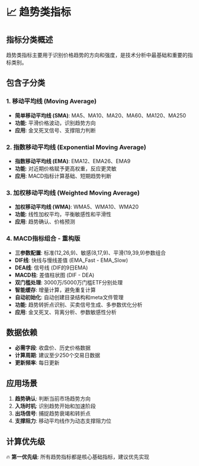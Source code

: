 # 📈 趋势类指标

## 指标分类概述
趋势类指标主要用于识别价格趋势的方向和强度，是技术分析中最基础和重要的指标类别。

## 包含子分类

### 1. 移动平均线 (Moving Average)
- **简单移动平均线 (SMA)**: MA5、MA10、MA20、MA60、MA120、MA250
- **功能**: 平滑价格波动，识别趋势方向
- **应用**: 金叉死叉信号、支撑阻力判断

### 2. 指数移动平均线 (Exponential Moving Average)  
- **指数移动平均线 (EMA)**: EMA12、EMA26、EMA9
- **功能**: 对近期价格赋予更高权重，反应更灵敏
- **应用**: MACD指标计算基础、短期趋势判断

### 3. 加权移动平均线 (Weighted Moving Average)
- **加权移动平均线 (WMA)**: WMA5、WMA10、WMA20
- **功能**: 线性加权平均，平衡敏感性和平滑性
- **应用**: 趋势确认、价格预测

### 4. MACD指标组合 - 重构版
- **三参数配置**: 标准(12,26,9)、敏感(8,17,9)、平滑(19,39,9)参数组合
- **DIF线**: 快线与慢线差值 (EMA_Fast - EMA_Slow)
- **DEA线**: 信号线 (DIF的9日EMA)
- **MACD柱**: 差值柱状图 (DIF - DEA)
- **双门槛处理**: 3000万/5000万门槛ETF分别处理
- **智能缓存**: 增量计算，避免重复计算
- **自动初始化**: 自动创建目录结构和meta文件管理
- **功能**: 趋势转折点识别、买卖信号生成、多参数优化分析
- **应用**: 金叉死叉、背离分析、参数敏感性分析

## 数据依赖
- **必需字段**: 收盘价、历史价格数据
- **计算周期**: 建议至少250个交易日数据
- **更新频率**: 每日更新

## 应用场景
1. **趋势确认**: 判断当前市场趋势方向
2. **入场时机**: 识别趋势开始和加速阶段  
3. **出场信号**: 捕捉趋势衰竭和转折点
4. **支撑阻力**: 移动平均线作为动态支撑阻力位

## 计算优先级
🔥 **第一优先级**: 所有趋势指标都是核心基础指标，建议优先实现 